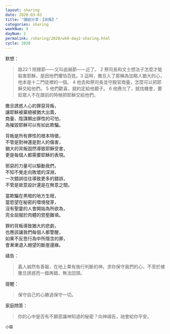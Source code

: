 ```yaml
---
layout: sharing
date: 2020-03-03
title: "讀經分享：【背叛】"
categories: sharing
weekNum: 9
dayNum: 2
permalink: /sharing/2020/wk9-day2-sharing.html
cycle: 2020
---  
```


默想：
>路22:1 除酵節——又叫逾越節——近了。 2 祭司長和文士想法子怎麼才能殺害耶穌，是因他們懼怕百姓。3 這時，撒旦入了那稱為加略人猶大的心，他本是十二門徒裡的一個。 4 他去和祭司長並守殿官商量，怎麼可以把耶穌交給他們。 5 他們歡喜，就約定給他銀子。 6 他應允了，就找機會，要趁眾人不在跟前的時候把耶穌交給他們。  
  
撒旦誘惑人心的罪惡背叛，  
讓耶穌被棄絕被猶大出賣，  
商量、陰謀顯出罪性的可怕，  
為摧毀耶穌可以有如此欺騙。  

背叛是所有罪性的根本特徵，  
不管是對神還是對人的傷害，  
猶大的背叛固然導致耶穌受害，  
更是每個人都需要耶穌的表現。  

邪惡的力量可以驅動我們，  
不知不覺走向敗壞的深淵，  
一次錯誤往往導致更多的錯誤，  
不管是故意設計還是在無意之間。  

當欺騙在黑暗的地方生根，  
當慾望在秘密的環境發芽，  
沒有聖靈的人會開始為所欲為，  
完全屈服於肉體的慾壑難填。  

罪的背叛導致猶大的悲劇，  
也應該讓我們每個人都警醒，  
如果不反思行為中所隱含的罪，  
會漸漸退入絕望的斷崖邊緣。  

禱告：
>義人誠然有善報，在地上果有施行判斷的神。求你保守我們的心，不至於被撒旦誘惑而一錯再錯，無法回頭。  

提醒：
>保守自己的心勝過保守一切。  

家庭問答：
>你的心中是否有不願意讓神知道的秘密？向神禱告，祂會給你平安。  

`小錢`  
